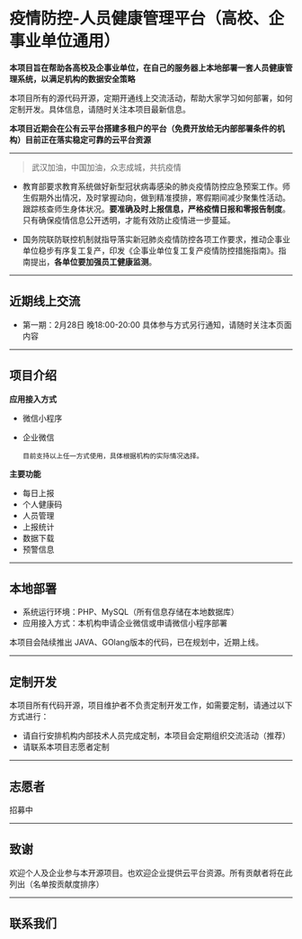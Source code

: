 # 疫情防控-人员健康管理平台（高校、企事业单位通用）

**本项目旨在帮助各高校及企事业单位，在自己的服务器上本地部署一套人员健康管理系统，以满足机构的数据安全策略**

本项目所有的源代码开源，定期开通线上交流活动，帮助大家学习如何部署，如何定制开发。具体信息，请随时关注本项目最新信息。

**本项目近期会在公有云平台搭建多租户的平台（免费开放给无内部部署条件的机构）目前正在落实稳定可靠的云平台资源**
___

> 武汉加油，中国加油，众志成城，共抗疫情

+ 教育部要求教育系统做好新型冠状病毒感染的肺炎疫情防控应急预案工作。师生假期外出情况，及时掌握动向，做到精准摸排，寒假期间减少聚集性活动。跟踪核查师生身体状况。**要准确及时上报信息，严格疫情日报和零报告制度**。只有确保疫情信息公开透明，才能有效防止疫情进一步蔓延。

+ 国务院联防联控机制就指导落实新冠肺炎疫情防控各项工作要求，推动企事业单位稳步有序复工复产，印发《企事业单位复工复产疫情防控措施指南》。指南提出，**各单位要加强员工健康监测**。
___

## 近期线上交流

+ 第一期：2月28日 晚18:00-20:00   具体参与方式另行通知，请随时关注本页面内容
___
## 项目介绍
**应用接入方式**
* 微信小程序
* 企业微信

      目前支持以上任一方式使用，具体根据机构的实际情况选择。

**主要功能**
* 每日上报
* 个人健康码
* 人员管理
* 上报统计
* 数据下载
* 预警信息
___
## 本地部署
* 系统运行环境：PHP、MySQL（所有信息存储在本地数据库）
* 应用接入方式：本机构申请企业微信或申请微信小程序部署

本项目会陆续推出 JAVA、GOlang版本的代码，已在规划中，近期上线。
___
## 定制开发
本项目所有代码开源，项目维护者不负责定制开发工作，如需要定制，请通过以下方式进行：
+ 请自行安排机构内部技术人员完成定制，本项目会定期组织交流活动（推荐）
+ 请联系本项目志愿者定制
___
## 志愿者
招募中
___
## 致谢
欢迎个人及企业参与本开源项目。也欢迎企业提供云平台资源。所有贡献者将在此列出（名单按贡献度排序）
___
## 联系我们
